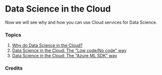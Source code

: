 # Data Science in the Cloud

Now we will see why and how you can use Cloud services for Data Science.

### Topics

1. [Why do Data Science in the Cloud?](17-tbd/README.md)
2. [Data Science in the Cloud: The "Low code/No code" way ](18-tbd/README.md)
3. [Data Science in the Cloud: The "Azure ML SDK" way ](19-tbd/README.md)

### Credits
